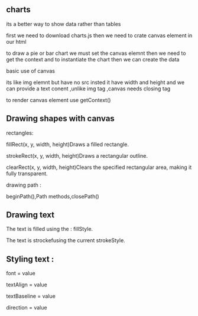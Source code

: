 ## charts


its a better way to show data rather than tables


first we need to download charts.js then we need to crate canvas element in our html

to draw a pie or bar chart we must set the canvas elemnt then we need to get the context and to instantiate the chart then we can create the data

basic use of canvas


its like img elemnt but have no src insted it have width and height and we can provide a text conent ,unlike img tag ,canvas needs closing tag

to render canvas element use getContext()



## Drawing shapes with canvas

rectangles:

fillRect(x, y, width, height)Draws a filled rectangle.

strokeRect(x, y, width, height)Draws a rectangular outline.

clearRect(x, y, width, height)Clears the specified rectangular area, making it fully transparent.

drawing path :

beginPath(),Path methods,closePath()



## Drawing text

The text is filled using the : fillStyle.

The text is strockefusing the current strokeStyle.

## Styling text :

font = value

textAlign = value

textBaseline = value


direction = value















